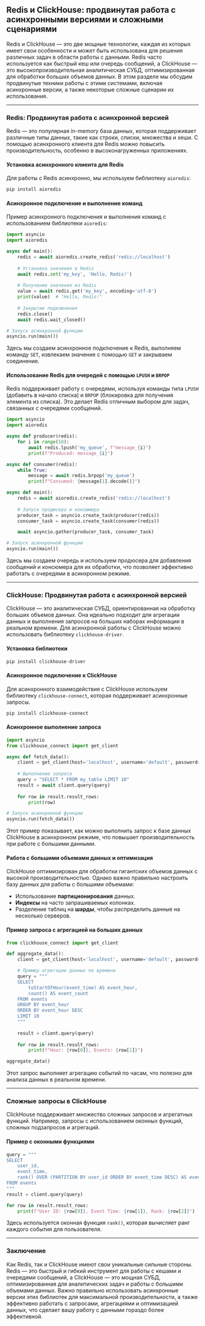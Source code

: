 ## Redis и ClickHouse: продвинутая работа с асинхронными версиями и сложными сценариями

Redis и ClickHouse — это две мощные технологии, каждая из которых имеет свои особенности и может быть использована для решения различных задач в области работы с данными. Redis часто используется как быстрый кеш или очередь сообщений, а ClickHouse — это высокопроизводительная аналитическая СУБД, оптимизированная для обработки больших объемов данных. В этом разделе мы обсудим продвинутые техники работы с этими системами, включая асинхронные версии, а также некоторые сложные сценарии их использования.

---

### Redis: Продвинутая работа с асинхронной версией

Redis — это популярная in-memory база данных, которая поддерживает различные типы данных, такие как строки, списки, множества и хеши. С помощью асинхронного клиента для Redis можно повысить производительность, особенно в высоконагруженных приложениях.

#### Установка асинхронного клиента для Redis

Для работы с Redis асинхронно, мы используем библиотеку `aioredis`:

```bash
pip install aioredis
````

#### Асинхронное подключение и выполнение команд

Пример асинхронного подключения и выполнения команд с использованием библиотеки `aioredis`:

```python
import asyncio
import aioredis

async def main():
    redis = await aioredis.create_redis('redis://localhost')
    
    # Установка значения в Redis
    await redis.set('my_key', 'Hello, Redis!')
    
    # Получение значения из Redis
    value = await redis.get('my_key', encoding='utf-8')
    print(value)  # "Hello, Redis!"
    
    # Закрытие подключения
    redis.close()
    await redis.wait_closed()

# Запуск асинхронной функции
asyncio.run(main())
```

Здесь мы создаем асинхронное подключение к Redis, выполняем команду `SET`, извлекаем значение с помощью `GET` и закрываем соединение.

#### Использование Redis для очередей с помощью `LPUSH` и `BRPOP`

Redis поддерживает работу с очередями, используя команды типа `LPUSH` (добавить в начало списка) и `BRPOP` (блокировка для получения элемента из списка). Это делает Redis отличным выбором для задач, связанных с очередями сообщений.

```python
import asyncio
import aioredis

async def producer(redis):
    for i in range(10):
        await redis.lpush('my_queue', f"message_{i}")
        print(f"Produced: message_{i}")

async def consumer(redis):
    while True:
        message = await redis.brpop('my_queue')
        print(f"Consumed: {message[1].decode()}")

async def main():
    redis = await aioredis.create_redis('redis://localhost')
    
    # Запуск продюсера и консюмера
    producer_task = asyncio.create_task(producer(redis))
    consumer_task = asyncio.create_task(consumer(redis))

    await asyncio.gather(producer_task, consumer_task)

# Запуск асинхронной функции
asyncio.run(main())
```

Здесь мы создаем очередь и используем продюсера для добавления сообщений и консюмера для их обработки, что позволяет эффективно работать с очередями в асинхронном режиме.

---

### ClickHouse: Продвинутая работа с асинхронной версией

ClickHouse — это аналитическая СУБД, ориентированная на обработку больших объемов данных. Она идеально подходит для агрегации данных и выполнения запросов на больших наборах информации в реальном времени. Для асинхронной работы с ClickHouse можно использовать библиотеку `clickhouse-driver`.

#### Установка библиотеки

```bash
pip install clickhouse-driver
```

#### Асинхронное подключение к ClickHouse

Для асинхронного взаимодействия с ClickHouse используем библиотеку `clickhouse-connect`, которая поддерживает асинхронные запросы.

```bash
pip install clickhouse-connect
```

#### Асинхронное выполнение запроса

```python
import asyncio
from clickhouse_connect import get_client

async def fetch_data():
    client = get_client(host='localhost', username='default', password='', database='default')
    
    # Выполнение запроса
    query = "SELECT * FROM my_table LIMIT 10"
    result = await client.query(query)
    
    for row in result.result_rows:
        print(row)

# Запуск асинхронной функции
asyncio.run(fetch_data())
```

Этот пример показывает, как можно выполнить запрос к базе данных ClickHouse в асинхронном режиме, что повышает производительность при работе с большими данными.

#### Работа с большими объемами данных и оптимизация

ClickHouse оптимизирован для обработки гигантских объемов данных с высокой производительностью. Однако важно правильно настроить базу данных для работы с большими объемами:

- Использование **партиционирования** данных.
- **Индексы** на часто запрашиваемых колонках.
- Разделение таблиц на **шарды**, чтобы распределить данные на несколько серверов.

#### Пример запроса с агрегацией на больших данных

```python
from clickhouse_connect import get_client

def aggregate_data():
    client = get_client(host='localhost', username='default', password='', database='default')

    # Пример агрегации данных по времени
    query = """
    SELECT
        toStartOfHour(event_time) AS event_hour,
        count() AS event_count
    FROM events
    GROUP BY event_hour
    ORDER BY event_hour DESC
    LIMIT 10
    """
    
    result = client.query(query)
    
    for row in result.result_rows:
        print(f"Hour: {row[0]}, Events: {row[1]}")

aggregate_data()
```

Этот запрос выполняет агрегацию событий по часам, что полезно для анализа данных в реальном времени.

---

### Сложные запросы в ClickHouse

ClickHouse поддерживает множество сложных запросов и агрегатных функций. Например, запросы с использованием оконных функций, сложных подзапросов и агрегаций.

#### Пример с оконными функциями

```python
query = """
SELECT
    user_id,
    event_time,
    rank() OVER (PARTITION BY user_id ORDER BY event_time DESC) AS event_rank
FROM events
"""
result = client.query(query)

for row in result.result_rows:
    print(f"User ID: {row[0]}, Event Time: {row[1]}, Rank: {row[2]}")
```

Здесь используется оконная функция `rank()`, которая вычисляет ранг каждого события для пользователя.

---

### Заключение

Как Redis, так и ClickHouse имеют свои уникальные сильные стороны. Redis — это быстрый и гибкий инструмент для работы с кешами и очередями сообщений, а ClickHouse — это мощная СУБД, оптимизированная для аналитических задач и работы с большими объемами данных. Важно правильно использовать асинхронные версии этих библиотек для максимальной производительности, а также эффективно работать с запросами, агрегациями и оптимизацией данных, что сделает вашу работу с данными гораздо более эффективной.
